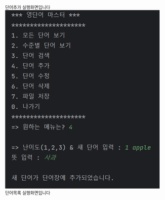 단어추가 실행화면입니다<br>
<img src="https://github.com/Dongun614/JavaCRUD/blob/master/screenshots/HW1%20%EC%BA%A1%EC%B3%901.PNG?raw=true">
단어목록 실행화면입니다<br>
